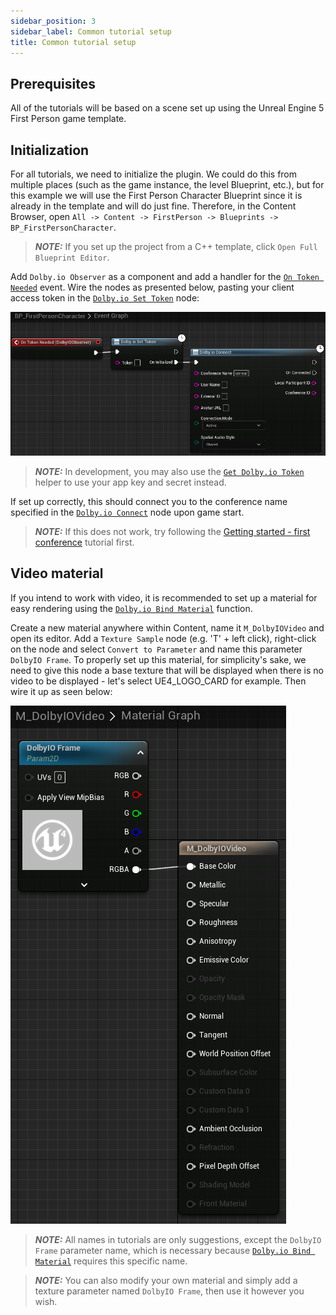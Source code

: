```yaml
---
sidebar_position: 3
sidebar_label: Common tutorial setup
title: Common tutorial setup
---
```


## Prerequisites

All of the tutorials will be based on a scene set up using the Unreal Engine 5 First Person game template.

## Initialization

For all tutorials, we need to initialize the plugin. We could do this from multiple places (such as the game instance, the level Blueprint, etc.), but for this example we will use the First Person Character Blueprint since it is already in the template and will do just fine. Therefore, in the Content Browser, open `All -> Content -> FirstPerson -> Blueprints -> BP_FirstPersonCharacter`.

> **_NOTE:_** If you set up the project from a C++ template, click `Open Full Blueprint Editor`.

Add `Dolby.io Observer` as a component and add a handler for the [`On Token Needed`](../blueprints/Events/on-token-needed) event. Wire the nodes as presented below, pasting your client access token in the [`Dolby.io Set Token`](../blueprints/Functions/set-token) node:

![](../../static/img/common-setup-connect.png)

> **_NOTE:_** In development, you may also use the [`Get Dolby.io Token`](../blueprints/Functions/get-token) helper to use your app key and secret instead.

If set up correctly, this should connect you to the conference name specified in the [`Dolby.io Connect`](../blueprints/Functions/connect) node upon game start.

> **_NOTE:_** If this does not work, try following the [Getting started - first conference](first-conference) tutorial first.

## Video material

If you intend to work with video, it is recommended to set up a material for easy rendering using the [`Dolby.io Bind Material`](../blueprints/Functions/bind-material) function.

Create a new material anywhere within Content, name it `M_DolbyIOVideo` and open its editor. Add a `Texture Sample` node (e.g. 'T' + left click), right-click on the node and select `Convert to Parameter` and name this parameter `DolbyIO Frame`. To properly set up this material, for simplicity's sake, we need to give this node a base texture that will be displayed when there is no video to be displayed - let's select UE4_LOGO_CARD for example. Then wire it up as seen below:

![](../../static/img/common-setup-video-material.png)

> **_NOTE:_** All names in tutorials are only suggestions, except the `DolbyIO Frame` parameter name, which is necessary because [`Dolby.io Bind Material`](../blueprints/Functions/bind-material) requires this specific name.

> **_NOTE:_** You can also modify your own material and simply add a texture parameter named `DolbyIO Frame`, then use it however you wish.
